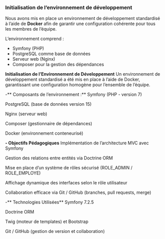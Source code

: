 ### Initialisation de l’environnement de développement

Nous avons mis en place un environnement de développement standardisé à l’aide de **Docker** afin de garantir une configuration cohérente pour tous les membres de l’équipe.

L’environnement comprend :

- Symfony (PHP)
- PostgreSQL comme base de données
- Serveur web (Nginx)
- Composer pour la gestion des dépendances

**Initialisation de l’Environnement de Développement**
Un environnement de développement standardisé a été mis en place à l’aide de Docker, garantissant une configuration homogène pour l’ensemble de l’équipe.

-** Composants de l’environnement :**
Symfony (PHP - version 7)

PostgreSQL (base de données version 15)

Nginx (serveur web)

Composer (gestionnaire de dépendances)

Docker (environnement conteneurisé)

**- Objectifs Pédagogiques**
Implémentation de l’architecture MVC avec Symfony

Gestion des relations entre entités via Doctrine ORM

Mise en place d’un système de rôles sécurisé (ROLE_ADMIN / ROLE_EMPLOYE)

Affichage dynamique des interfaces selon le rôle utilisateur

Collaboration efficace via Git / GitHub (branches, pull requests, merge)

-** Technologies Utilisées**
Symfony 7.2.5

Doctrine ORM

Twig (moteur de templates) et Bootstrap

Git / GitHub (gestion de version et collaboration)
